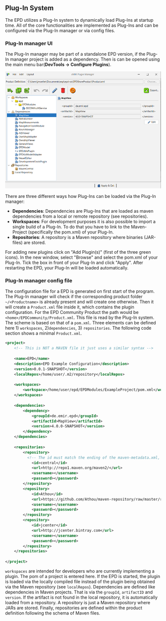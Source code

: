 ## Plug-In System
The EPD utilizes a Plug-In system to dynamically load Plug-Ins at startup time. All of the core functionalities 
are implemented as Plug-Ins and can be configured via the Plug-In manager or via config files. 

### Plug-In manager UI

The Plug-In manager may be part of a standalone EPD version, if the Plug-In manager project is added as a 
dependency. Then is can be opened using the main menu bar(**DevTools -> Configure Plugins**).

![The EPD Plug-In Manager](images/pluginmanager.png)

There are three different ways how Plug-Ins can be loaded via the Plug-In manager:
* **Dependencies**: Dependencies are Plug-Ins that are loaded as maven dependencies from a local or remote
  repository (see repositories).
* **Workspaces**: For development purposes it is also possible to import a single build of a Plug-In. To do that you
  have to link to the Maven-Project (specifically the pom.xml) of your Plug-In.
* **Repositories**: A repository is a Maven repository where binaries (JAR-files) are stored.

For adding new plugins click on "Add Plugin(s)" (first of the three green icons). In the new window, select "Browse" 
and select the pom.xml of your Plug-In. Tick the box in front of your Plug-In and click "Apply". After restarting the 
EPD, your Plug-In will be loaded automatically.

### Plug-In manager config file

The configuration file for a EPD is generated on first start of the program. The Plug-In manager will check if 
the corresponding product folder `~/<Productname>` is already present and will create one otherwise. Then it
will create a `Product.xml` file inside it, which contains the plugin configuration. For the EPD Community Product
the path would be `<home>/EPDCommunity/Product.xml`.
This file is read by the Plug-In system. The scheme is based on that of a `pom.xml`. Three elements can be defined
here 1) `workspaces`, 2)`dependencies`, 3) `repositories`. The following code section shows a minimal `Product.xml`.
```xml
<project>
	<!-- This is NOT a MAVEN file it just uses a similar syntax -->

	<name>EPD</name>
	<description>EPD Example Configuration</description>
	<version>0.0.1-SNAPSHOT</version>
	<localRepos>/home/user/.m2/repository</localRepos>

	<workspaces>
	    <workspace>/home/user/epd/EPDModules/ExampleProject/pom.xml</workspace>
	</workspaces>

	<dependencies>
		<dependency>
			<groupId>de.emir.epd</groupId>
			<artifactId>MapView</artifactId>
			<version>4.0.0-SNAPSHOT</version>
		</dependency>
	</dependencies>

	<repositories>
		<repository>
          <!-- The id must match the ending of the maven-metadata.xml, i.e. central for maven-metadata-central.xml in the local repository folder -->
			<id>central</id>
			<url>http://repo1.maven.org/maven2/</url>
			<username></username>
			<password></password>
		</repository>
		<repository>
			<id>Athou</id>
			<url>https://github.com/Athou/maven-repository/raw/master/repo</url>
			<username></username>
			<password></password>
		</repository>
		<repository>
			<id>jcenter</id>
			<url>http://jcenter.bintray.com</url>
			<username></username>
			<password></password>
		</repository>
	</repositories>

</project>
```

`workspaces` are intended for developers who are currently implementing a plugin. The pom of a project is entered here.
If the EPD is started, the plugin is loaded via the locally compiled file instead of the plugin being obtained via the
Maven repository (see `localRepos`). Dependencies are defined like dependencies in Maven projects. That is via the
`groupId`, `artifactID` and `version`. If the artifact is not found in the local repository, it is automatically loaded
from a repository. A repository is just a Maven repository where JARs are stored. Finally, repositories are defined within
the product definition following the schema of Maven files. 
